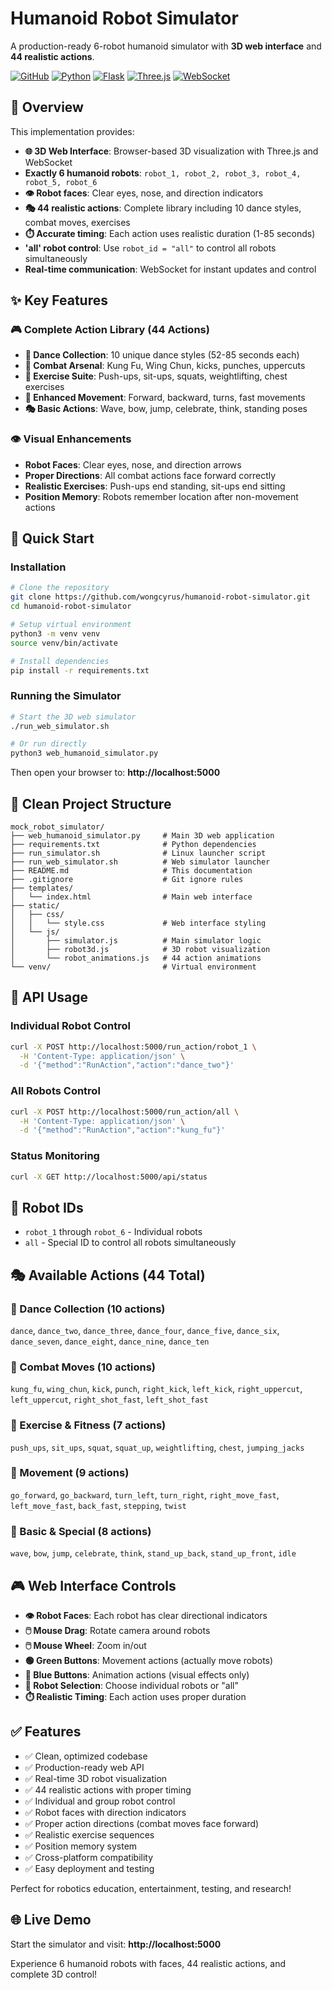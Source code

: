 # Humanoid Robot Simulator

A production-ready 6-robot humanoid simulator with **3D web interface** and **44 realistic actions**.

[![GitHub](https://img.shields.io/badge/GitHub-wongcyrus-blue?logo=github)](https://github.com/wongcyrus/humanoid-robot-simulator)
[![Python](https://img.shields.io/badge/Python-3.8+-green?logo=python)](https://python.org)
[![Flask](https://img.shields.io/badge/Flask-2.0+-red?logo=flask)](https://flask.palletsprojects.com)
[![Three.js](https://img.shields.io/badge/Three.js-r128-orange?logo=javascript)](https://threejs.org)
[![WebSocket](https://img.shields.io/badge/WebSocket-Real--time-purple?logo=websocket)](https://developer.mozilla.org/en-US/docs/Web/API/WebSockets_API)

## 🎯 Overview

This implementation provides:
- **🌐 3D Web Interface**: Browser-based 3D visualization with Three.js and WebSocket
- **Exactly 6 humanoid robots**: `robot_1, robot_2, robot_3, robot_4, robot_5, robot_6`
- **👁️ Robot faces**: Clear eyes, nose, and direction indicators
- **🎭 44 realistic actions**: Complete library including 10 dance styles, combat moves, exercises
- **⏱️ Accurate timing**: Each action uses realistic duration (1-85 seconds)
- **'all' robot control**: Use `robot_id = "all"` to control all robots simultaneously
- **Real-time communication**: WebSocket for instant updates and control

## ✨ Key Features

### 🎮 **Complete Action Library (44 Actions)**
- **💃 Dance Collection**: 10 unique dance styles (52-85 seconds each)
- **🥋 Combat Arsenal**: Kung Fu, Wing Chun, kicks, punches, uppercuts
- **💪 Exercise Suite**: Push-ups, sit-ups, squats, weightlifting, chest exercises
- **🚶 Enhanced Movement**: Forward, backward, turns, fast movements
- **🎭 Basic Actions**: Wave, bow, jump, celebrate, think, standing poses

### 👁️ **Visual Enhancements**
- **Robot Faces**: Clear eyes, nose, and direction arrows
- **Proper Directions**: All combat actions face forward correctly
- **Realistic Exercises**: Push-ups end standing, sit-ups end sitting
- **Position Memory**: Robots remember location after non-movement actions

## 🚀 Quick Start

### Installation

```bash
# Clone the repository
git clone https://github.com/wongcyrus/humanoid-robot-simulator.git
cd humanoid-robot-simulator

# Setup virtual environment
python3 -m venv venv
source venv/bin/activate

# Install dependencies
pip install -r requirements.txt
```

### Running the Simulator

```bash
# Start the 3D web simulator
./run_web_simulator.sh

# Or run directly
python3 web_humanoid_simulator.py
```

Then open your browser to: **http://localhost:5000**

## 📁 Clean Project Structure

```
mock_robot_simulator/
├── web_humanoid_simulator.py     # Main 3D web application
├── requirements.txt              # Python dependencies
├── run_simulator.sh              # Linux launcher script
├── run_web_simulator.sh          # Web simulator launcher
├── README.md                     # This documentation
├── .gitignore                    # Git ignore rules
├── templates/
│   └── index.html                # Main web interface
├── static/
│   ├── css/
│   │   └── style.css             # Web interface styling
│   └── js/
│       ├── simulator.js          # Main simulator logic
│       ├── robot3d.js            # 3D robot visualization
│       └── robot_animations.js   # 44 action animations
└── venv/                         # Virtual environment
```

## 📡 API Usage

### Individual Robot Control
```bash
curl -X POST http://localhost:5000/run_action/robot_1 \
  -H 'Content-Type: application/json' \
  -d '{"method":"RunAction","action":"dance_two"}'
```

### All Robots Control
```bash
curl -X POST http://localhost:5000/run_action/all \
  -H 'Content-Type: application/json' \
  -d '{"method":"RunAction","action":"kung_fu"}'
```

### Status Monitoring
```bash
curl -X GET http://localhost:5000/api/status
```

## 🤖 Robot IDs

- `robot_1` through `robot_6` - Individual robots
- `all` - Special ID to control all robots simultaneously

## 🎭 Available Actions (44 Total)

### 💃 Dance Collection (10 actions)
`dance`, `dance_two`, `dance_three`, `dance_four`, `dance_five`, `dance_six`, `dance_seven`, `dance_eight`, `dance_nine`, `dance_ten`

### 🥋 Combat Moves (10 actions)
`kung_fu`, `wing_chun`, `kick`, `punch`, `right_kick`, `left_kick`, `right_uppercut`, `left_uppercut`, `right_shot_fast`, `left_shot_fast`

### 💪 Exercise & Fitness (7 actions)
`push_ups`, `sit_ups`, `squat`, `squat_up`, `weightlifting`, `chest`, `jumping_jacks`

### 🚶 Movement (9 actions)
`go_forward`, `go_backward`, `turn_left`, `turn_right`, `right_move_fast`, `left_move_fast`, `back_fast`, `stepping`, `twist`

### 🎯 Basic & Special (8 actions)
`wave`, `bow`, `jump`, `celebrate`, `think`, `stand_up_back`, `stand_up_front`, `idle`

## 🎮 Web Interface Controls

- **👁️ Robot Faces**: Each robot has clear directional indicators
- **🖱️ Mouse Drag**: Rotate camera around robots
- **🖱️ Mouse Wheel**: Zoom in/out
- **🟢 Green Buttons**: Movement actions (actually move robots)
- **🔵 Blue Buttons**: Animation actions (visual effects only)
- **🎯 Robot Selection**: Choose individual robots or "all"
- **⏱️ Realistic Timing**: Each action uses proper duration

## ✅ Features

- ✅ Clean, optimized codebase
- ✅ Production-ready web API
- ✅ Real-time 3D robot visualization
- ✅ 44 realistic actions with proper timing
- ✅ Individual and group robot control
- ✅ Robot faces with direction indicators
- ✅ Proper action directions (combat moves face forward)
- ✅ Realistic exercise sequences
- ✅ Position memory system
- ✅ Cross-platform compatibility
- ✅ Easy deployment and testing

Perfect for robotics education, entertainment, testing, and research!

## 🌐 Live Demo

Start the simulator and visit: **http://localhost:5000**

Experience 6 humanoid robots with faces, 44 realistic actions, and complete 3D control!
